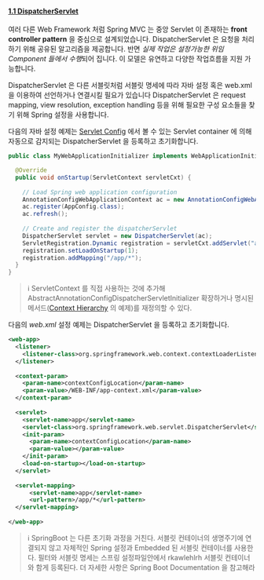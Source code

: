 #### [1.1 DispatcherServlet](https://docs.spring.io/spring/docs/current/spring-framework-reference/web.html#mvc-servlet)

여러 다른 Web Framework 처럼 Spring MVC 는 중앙 Servlet 이 존재하는 __front controller pattern__ 을 중심으로 설계되었습니다.
DispatcherServlet 은 요청을 처리하기 위해 공유된 알고리즘을 제공합니다. 반면 *실제 작업은 설정가능한 위임 Component 들에서 수행*되어 집니다.
이 모델은 유연하고 다양한 작업흐름을 지원 가능합니다.

DispatcherServlet 은 다른 서블릿처럼 서블릿 명세에 따라 자바 설정 혹은 web.xml 을 이용하여 선언하거나 연결시킬 필요가 있습니다 
DispatcherServlet 은 request mapping, view resolution, exception handling 등을 위해 필요한 구성 요소들을 찾기 위해 Spring 설정을 사용합니다.

다음의 자바 설정 예제는 [Servlet Config](https://docs.spring.io/spring/docs/current/spring-framework-reference/web.html#mvc-container-config) 에서 볼 수 있는 Servlet container 에 의해 자동으로 감지되는 DispatcherServlet 을 등록하고 초기화합니다.

```java
public class MyWebApplicationInitializer implements WebApplicationInitializer {

  @Override
  public void onStartup(ServletContext servletCxt) {
    
    // Load Spring web application configuration
    AnnotationConfigWebApplicationContext ac = new AnnotationConfigWebApplicationContext();
    ac.register(AppConfig.class);
    ac.refresh();
    
    // Create and register the dispatcherServlet
    DispatcherServlet servlet = new DispatcherServlet(ac);
    ServletRegistration.Dynamic registration = servletCxt.addServlet("app", servlet);
    registration.setLoadOnStartup(1);
    registration.addMapping("/app/*");
  }
}
```

>:information_source:   ServletContext 를 직접 사용하는 것에 추가해 AbstractAnnotationConfigDispatcherServletInitializer 확장하거나 명시된 메서드([Context Hierarchy](https://docs.spring.io/spring/docs/current/spring-framework-reference/web.html#mvc-servlet-context-hierarchy) 의 예제)를 재정의할 수 있다.

다음의 *web.xml* 설정 예제는 DispatcherServlet 을 등록하고 초기화합니다.

```xml
<web-app>
  <listener>
    <listener-class>org.springframework.web.context.contextLoaderListener</listener-class>
  </listener>
  
  <context-param>
    <param-name>contextConfigLocation</param-name>
    <param-value>/WEB-INF/app-context.xml</param-value>
  </context-param>
  
  <servlet>
    <servlet-name>app</servlet-name>
    <servlet-class>org.springframework.web.servlet.DispatcherServlet</servlet-class>
    <init-param>
      <param-name>contextConfigLocation</param-name>
      <param-value></param-value>
    </init-param>
    <load-on-startup></load-on-startup>
  </servlet>
  
  <servlet-mapping>
      <servlet-name>app</servlet-name>
      <url-pattern>/app/*</url-pattern>
  </servlet-mapping>
  
</web-app>
```

>:information_source: SpringBoot 는 다른 초기화 과정을 거친다. 서블릿 컨테이너의 생명주기에 연결되지 않고 자체적인 Spring 설정과 Embedded 된 서블릿 컨테이너를 사용한다. 필터와 서블릿 명세는 스프링 설정파일안에서 rkawlehlrh 서블릿 컨테이너와 함게 등록된다. 더 자세한 사항은 Spring Boot Documentation 을 참고해라
